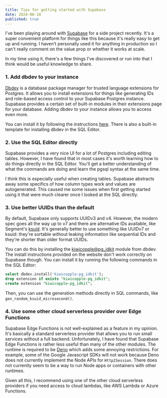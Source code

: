 ```yaml
---
title: Tips for getting started with Supabase
date: 2024-06-10
published: true
---
```


I've been playing around with [Supabase][sb] for a side project recently. It's a super convenient
platform for things like this because it's really easy to get up and running. I haven't personally
used it for anything in production so I can't really comment on the value prop or whether it works
at scale.

In my time using it, there's a few things I've discovered or run into that I think would be useful
knowledge to share.

### 1. Add dbdev to your instance

[Dbdev][dbdev] is a database package manager for trusted language extensions for Postgres. It allows
you to install extensions for things like generating IDs and role-based access control to your
Supabase Postgres instance. Supabase provides a certain set of built-in modules in their extensions
page for your database. Adding dbdev to your instance allows you to access even more.

You can install it by following the instructions [here][dbdi]. There is also a built-in template for
installing dbdev in the SQL Editor.

### 2. Use the SQL Editor directly

Supabase provides a very nice UI for a lot of Postgres including editing tables. However, I have
found that in most cases it's worth learning how to do things directly in the SQL Editor. You'll get
a better understanding of what the commands are doing and learn the pgsql syntax at the same time.

I think this is especially useful when creating tables. Supabase abstracts away some specifics of
how column types work and values are autogenerated. This caused me some issues when first getting
started using it that were much clearer once I looked at the SQL directly.

### 3. Use better UUIDs than the default

By default, Supabase only supports UUIDv3 and v4. However, the modern spec goes all the way up to v7
and there are alternative IDs available, like Segment's [ksuid][ksuid]. It's generally better to use
something like UUIDv7 or ksuid: they're sortable without leaking information like sequential IDs and
they're shorter than older format UUIDs.

You can do this by installing the [kiwicopple@pg_idkit][pgi] module from dbdev. The install
instructions provided on the website don't work correctly on Supabase though. You can install it by
running the following commands in the SQL Editor:

```sql
select dbdev.install('kiwicopple-pg_idkit');
drop extension if exists "kiwicopple-pg_idkit";
create extension "kiwicopple-pg_idkit";
```

Then, you can use the generation methods directly in SQL commands, like
`gen_random_ksuid_microsecond()`.

### 4. Use some other cloud serverless provider over Edge Functions

Supabase Edge Functions is not well-explained as a feature in my opinion. It's basically a standard
serverless provider that allows you to run small services without a full backend. Unfortunately, I
have found that Supabase Edge Functions is rather less useful than many of the other modules. The
runtime is required to be [Deno][deno] which adds some annoying restrictions. For example, some of
the Google Javascript SDKs will not work because Deno does not currently implement the Node APIs for
`Http2Session`. There does not currently seem to be a way to run Node apps or containers with other
runtimes.

Given all this, I recommend using one of the other cloud serverless providers if you need access to
cloud lambdas, like AWS Lambda or Azure Functions.

[sb]: https://supabase.com/
[dbdev]: https://database.dev/
[dbdi]: https://database.dev/supabase/dbdev
[ksuid]: https://segment.com/blog/a-brief-history-of-the-uuid/
[pgi]: https://database.dev/kiwicopple/pg_idkit
[deno]: https://deno.com/
